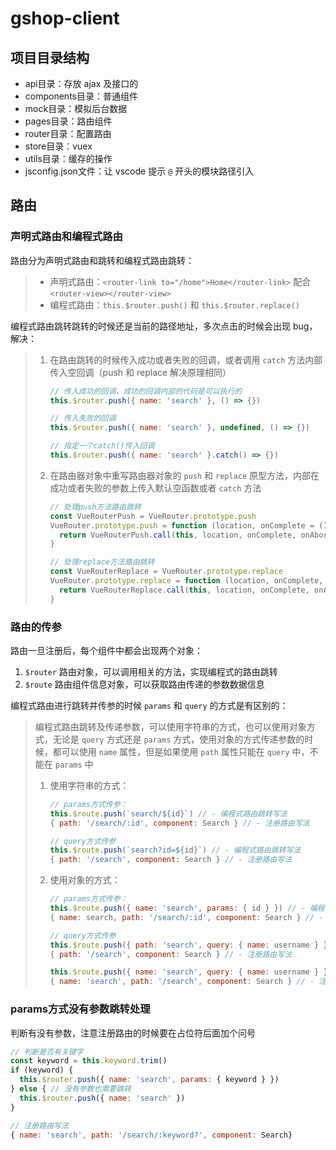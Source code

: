 # gshop-client

## 项目目录结构

- api目录：存放 ajax 及接口的
- components目录：普通组件
- mock目录：模拟后台数据
- pages目录：路由组件
- router目录：配置路由
- store目录：vuex
- utils目录：缓存的操作
- jsconfig.json文件：让 vscode 提示 `@` 开头的模块路径引入

## 路由

### 声明式路由和编程式路由

路由分为声明式路由和跳转和编程式路由跳转：

> - 声明式路由：`<router-link to="/home">Home</router-link>`  配合  `<router-view></router-view>`
> - 编程式路由：`this.$router.push()` 和 `this.$router.replace()`



编程式路由跳转跳转的时候还是当前的路径地址，多次点击的时候会出现 bug，解决：

> 1. 在路由跳转的时候传入成功或者失败的回调，或者调用 `catch` 方法内部传入空回调（push 和 replace 解决原理相同）
>
>    ```js
>    // 传入成功的回调，成功的回调内部的代码是可以执行的
>    this.$router.push({ name: 'search' }, () => {})
>    
>    // 传入失败的回调
>    this.$router.push({ name: 'search' }, undefined, () => {})
>    
>    // 指定一个catch()传入回调
>    this.$router.push({ name: 'search' }.catch() => {})
>    ```
>
>    
>
> 2. 在路由器对象中重写路由器对象的 `push` 和 `replace` 原型方法，内部在成功或者失败的参数上传入默认空函数或者 `catch` 方法
>
>    ```js
>    // 处理push方法路由跳转
>    const VueRouterPush = VueRouter.prototype.push
>    VueRouter.prototype.push = function (location, onComplete = () => {}, onAbort) {
>      return VueRouterPush.call(this, location, onComplete, onAbort)
>    }
>    
>    // 处理replace方法路由跳转
>    const VueRouterReplace = VueRouter.prototype.replace
>    VueRouter.prototype.replace = function (location, onComplete, onAbort = () => {}) {
>      return VueRouterReplace.call(this, location, onComplete, onAbort)
>    }
>    ```



### 路由的传参

路由一旦注册后，每个组件中都会出现两个对象：

1. `$router` 路由对象，可以调用相关的方法，实现编程式的路由跳转
2. `$route` 路由组件信息对象，可以获取路由传递的参数数据信息



编程式路由进行跳转并传参的时候 `params` 和 `query` 的方式是有区别的：

> 编程式路由跳转及传递参数，可以使用字符串的方式，也可以使用对象方式，无论是 `query` 方式还是 `params` 方式，使用对象的方式传递参数的时候，都可以使用 `name` 属性，但是如果使用 `path` 属性只能在 `query` 中，不能在 `params` 中
>
> 1. 使用字符串的方式：
>
>    ```js
>    // params方式传参：
>    this.$route.push(`search/${id}`) // - 编程式路由跳转写法
>    { path: '/search/:id', component: Search } // - 注册路由写法
>    
>    // query方式传参
>    this.$route.push(`search?id=${id}`) // - 编程式路由跳转写法
>    { path: '/search', component: Search } // - 注册路由写法
>    ```
>
>    
>
> 2. 使用对象的方式：
>
>    ```js
>    // params方式传参：
>    this.$route.push({ name: 'search', params: { id } }) // - 编程式路由跳转写法
>    { name: search, path: '/search/:id', component: Search } // - 注册路由写法
>    
>    // query方式传参
>    this.$route.push({ path: 'search', query: { name: username } }) // - 编程式路由跳转写法
>    { path: '/search', component: Search } // - 注册路由写法
>    
>    this.$route.push({ name: 'search', query: { name: username } }) // - 编程式路由跳转写法
>    { name: 'search', path: '/search', component: Search } // - 注册路由写法
>    ```



### params方式没有参数跳转处理

判断有没有参数，注意注册路由的时候要在占位符后面加个问号

```js
// 判断是否有关键字
const keyword = this.keyword.trim()
if (keyword) {
  this.$router.push({ name: 'search', params: { keyword } })
} else { // 没有参数也需要跳转
  this.$router.push({ name: 'search' })
}

// 注册路由写法
{ name: 'search', path: '/search/:keyword?', component: Search}
```





